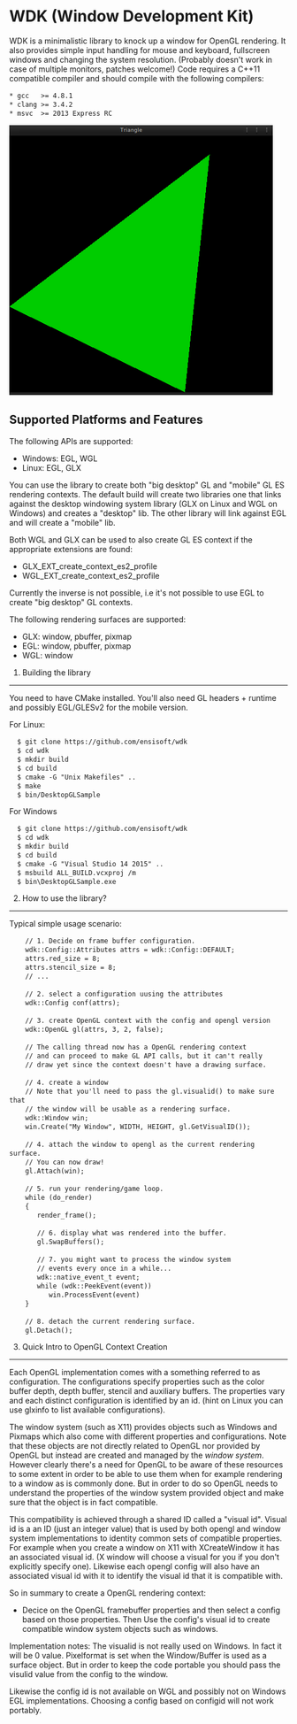 WDK (Window Development Kit)
================================

WDK is a minimalistic library to knock up a window for OpenGL rendering.
It also provides simple input handling for mouse and keyboard, fullscreen windows and changing the system resolution. (Probably doesn't work in case of multiple monitors, patches welcome!)
Code requires a C++11 compatible compiler and should compile with
the following compilers:

    * gcc   >= 4.8.1
    * clang >= 3.4.2
    * msvc  >= 2013 Express RC

![Screenshot](https://raw.githubusercontent.com/ensisoft/wdk/master/screens/triangle.png "Triangle demo")

Supported Platforms and Features
--------------------------------

The following APIs are supported:
* Windows: EGL, WGL
* Linux:   EGL, GLX

You can use the library to create both "big desktop" GL and "mobile" GL ES rendering contexts. 
The default build will create two libraries one that links against the desktop windowing system library
(GLX on Linux and WGL on Windows) and creates a "desktop" lib. The other library will link against EGL
and will create a "mobile" lib.

Both WGL and GLX can be used to also create GL ES context if the appropriate extensions are found:
* GLX_EXT_create_context_es2_profile
* WGL_EXT_create_context_es2_profile

Currently the inverse is not possible, i.e it's not possible to use EGL to create "big desktop" GL contexts.

The following rendering surfaces are supported:
* GLX: window, pbuffer, pixmap
* EGL: window, pbuffer, pixmap
* WGL: window

1. Building the library
--------------------------------

You need to have CMake installed.
You'll also need GL headers + runtime and possibly EGL/GLESv2 for the mobile version.

For Linux:

```
  $ git clone https://github.com/ensisoft/wdk
  $ cd wdk
  $ mkdir build
  $ cd build
  $ cmake -G "Unix Makefiles" ..
  $ make
  $ bin/DesktopGLSample
```

For Windows

```
  $ git clone https://github.com/ensisoft/wdk
  $ cd wdk
  $ mkdir build
  $ cd build
  $ cmake -G "Visual Studio 14 2015" ..
  $ msbuild ALL_BUILD.vcxproj /m
  $ bin\DesktopGLSample.exe
```

2. How to use the library?
--------------------------------

Typical simple usage scenario:

```
    // 1. Decide on frame buffer configuration.
    wdk::Config::Attributes attrs = wdk::Config::DEFAULT;
    attrs.red_size = 8;
    attrs.stencil_size = 8;
    // ...

    // 2. select a configuration uusing the attributes
    wdk::Config conf(attrs);

    // 3. create OpenGL context with the config and opengl version
    wdk::OpenGL gl(attrs, 3, 2, false);

    // The calling thread now has a OpenGL rendering context
    // and can proceed to make GL API calls, but it can't really
    // draw yet since the context doesn't have a drawing surface.

    // 4. create a window
    // Note that you'll need to pass the gl.visualid() to make sure that
    // the window will be usable as a rendering surface.
    wdk::Window win;
    win.Create("My Window", WIDTH, HEIGHT, gl.GetVisualID());

    // 4. attach the window to opengl as the current rendering surface.
    // You can now draw!
    gl.Attach(win);

    // 5. run your rendering/game loop.
    while (do_render)
    {
       render_frame();

       // 6. display what was rendered into the buffer.
       gl.SwapBuffers();

       // 7. you might want to process the window system
       // events every once in a while...
       wdk::native_event_t event;
       while (wdk::PeekEvent(event))
          win.ProcessEvent(event)
    }

    // 8. detach the current rendering surface.
    gl.Detach();
```

3. Quick Intro to OpenGL Context Creation
-----------------------------------------

Each OpenGL implementation comes with a something referred to as configuration.
The configurations specify properties such as the color buffer depth, depth buffer,
stencil and auxiliary buffers. The properties vary and each distinct configuration is
identified by an id. (hint on Linux you can use glxinfo to list available configurations).

The window system (such as X11) provides objects such as Windows and Pixmaps which also
come with different properties and configurations. Note that these objects are not
directly related to OpenGL nor provided by OpenGL but instead are created and managed
by the *window system*. However clearly there's a need for OpenGL to be aware of these
resources to some extent in order to be able to use them when for example rendering to a
window as is commonly done. But in order to do so OpenGL needs to understand the properties
of the window system provided object and make sure that the object is in fact compatible.

This compatibility is achieved through a shared ID called a "visual id". Visual id is a
an ID (just an integer value) that is used by both opengl and window system implementations
to identity common sets of compatible properties. For example when you create a window on X11
with XCreateWindow it has an associated visual id. (X window will choose a visual for you
if you don't explicitly specify one). Likewise each opengl config will also have an associated
visual id with it to identify the visual id that it is compatible with.

So in summary to create a OpenGL rendering context:
- Decice on the OpenGL framebuffer properties and then select a config based on those properties.
  Then Use the config's visual id to create compatible window system objects such as windows.

Implementation notes:
The visualid is not really used on Windows. In fact it will be 0 value. Pixelformat is set
when the Window/Buffer is used as a surface object. But in order to keep the code portable
you should pass the visulid value from the config to the window.

Likewise the config id is not available on WGL and possibly not on Windows EGL implementations.
Choosing a config based on configid will not work portably.

